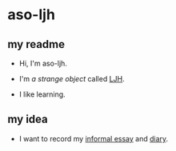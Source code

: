 # aso-ljh

## my readme

-  Hi, I'm aso-ljh.

- I'm *a strange object*  called [LJH](https://github.com/aso-ljh).

- I like learning.

## my idea

- I want to record my [informal essay](https://github.com/aso-ljh/aso-ljh/blob/main/my%20informal%20essay.md) and [diary](https://github.com/aso-ljh/aso-ljh/blob/main/my%20diary.md).
